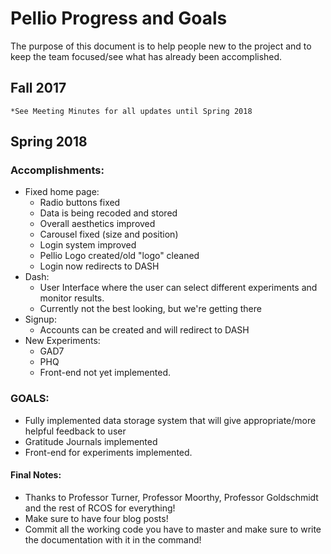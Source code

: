 # Pellio Progress and Goals
The purpose of this document is to help people new to the project and to keep the team focused/see what has already been accomplished.
## Fall 2017
	*See Meeting Minutes for all updates until Spring 2018

## Spring 2018
### Accomplishments:
* Fixed home page:
	* Radio buttons fixed
	* Data is being recoded and stored
	* Overall aesthetics improved
	* Carousel fixed (size and position)
	* Login system improved
	* Pellio Logo created/old "logo" cleaned
	* Login now redirects to DASH
* Dash:
	* User Interface where the user can select different experiments and monitor results.
	* Currently not the best looking, but we're getting there
* Signup:
	* Accounts can be created and will redirect to DASH
* New Experiments:
	* GAD7
	* PHQ
	* Front-end not yet implemented.


### GOALS:
* Fully implemented data storage system that will give appropriate/more helpful feedback to user
* Gratitude Journals implemented
* Front-end for experiments implemented.


#### Final Notes:
* Thanks to Professor Turner, Professor Moorthy, Professor Goldschmidt and the rest of RCOS for everything! 
* Make sure to have four blog posts! 
* Commit all the working code you have to master and make sure to write the documentation with it in the command!  